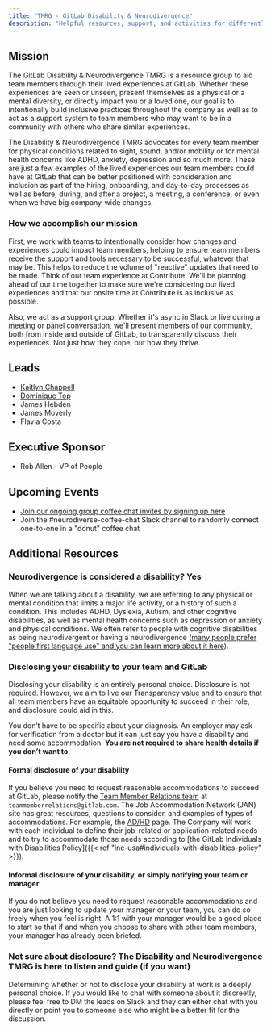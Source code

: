 ```yaml
---
title: "TMRG - GitLab Disability & Neurodivergence"
description: "Helpful resources, support, and activities for differently abled team members or who are caring for a differently abled loved one."
---
```


## Mission

The GitLab Disability & Neurodivergence TMRG is a resource group to aid team members through their lived experiences at GitLab. Whether these experiences are seen or unseen, present themselves as a physical or a mental diversity, or directly impact you or a loved one, our goal is to intentionally build inclusive practices throughout the company as well as to act as a support system to team members who may want to be in a community with others who share similar experiences.

The Disability & Neurodivergence TMRG advocates for every team member for physical conditions related to sight, sound, and/or mobility or for mental health concerns like ADHD, anxiety, depression and so much more. These are just a few examples of the lived experiences our team members could have at GitLab that can be better positioned with consideration and inclusion as part of the hiring, onboarding, and day-to-day processes as well as before, during, and after a project, a meeting, a conference, or even when we have big company-wide changes.

### How we accomplish our mission

First, we work with teams to intentionally consider how changes and experiences could impact team members, helping to ensure team members receive the support and tools necessary to be successful, whatever that may be. This helps to reduce the volume of "reactive" updates that need to be made. Think of our team experience at Contribute. We'll be planning ahead of our time together to make sure we're considering our lived experiences and that our onsite time at Contribute is as inclusive as possible.

Also, we act as a support group. Whether it's async in Slack or live during a meeting or panel conversation, we'll present members of our community, both from inside and outside of GitLab, to transparently discuss their experiences. Not just how they cope, but how they thrive.

## Leads

- [Kaitlyn Chappell](/handbook/company/team/#kchappell)
- [Dominique Top](/handbook/company/team/#gitlab_dlectronique)
- James Hebden
- James Moverly
- Flavia Costa

## Executive Sponsor

- Rob Allen - VP of People

## Upcoming Events

- [Join our ongoing group coffee chat invites by signing up here](https://forms.gle/5g2wVB577Lr7M3CH7)
- Join the #neurodiverse-coffee-chat Slack channel to randomly connect one-to-one in a "donut" coffee chat

## Additional Resources

### Neurodivergence is considered a disability? Yes

When we are talking about a disability, we are referring to any physical or mental condition that limits a major life activity, or a history of such a condition. This includes ADHD, Dyslexia, Autism, and other cognitive disabilities, as well as mental health concerns such as depression or anxiety and physical conditions. We often refer to people with cognitive disabilities as being neurodivergent or having a neurodivergence ([many people prefer "people first language use" and you can learn more about it here](https://odr.dc.gov/page/people-first-language)).

### Disclosing your disability to your team and GitLab

Disclosing your disability is an entirely personal choice. Disclosure is not required. However, we aim to live our Transparency value and to ensure that all team members have an equitable opportunity to succeed in their role, and disclosure could aid in this.

You don’t have to be specific about your diagnosis. An employer may ask for verification from a doctor but it can just say you have a disability and need some accommodation. **You are not required to share health details if you don’t want to**.

#### Formal disclosure of your disability

If you believe you need to request reasonable accommodations to succeed at GitLab, please notify the [Team Member Relations team](/handbook/people-group/team-member-relations) at `teammemberrelations@gitlab.com`. The Job Accommodation Network (JAN) site has great resources, questions to consider, and examples of types of accommodations. For example, the [AD/HD](https://askjan.org/disabilities/Attention-Deficit-Hyperactivity-Disorder-AD-HD.cfm) page. The Company will work with each individual to define their job-related or application-related needs and to try to accommodate those needs according to [the GitLab Individuals with Disabilities Policy]({{< ref "inc-usa#individuals-with-disabilities-policy" >}}).

#### Informal disclosure of your disability, or simply notifying your team or manager

If you do not believe you need to request reasonable accommodations and you are just looking to update your manager or your team, you can do so freely when you feel is right. A 1:1 with your manager would be a good place to start so that if and when you choose to share with other team members, your manager has already been briefed.

### Not sure about disclosure? The Disability and Neurodivergence TMRG is here to listen and guide (if you want)

Determining whether or not to disclose your disability at work is a deeply personal choice. If you would like to chat with someone about it discreetly, please feel free to DM the leads on Slack and they can either chat with you directly or point you to someone else who might be a better fit for the discussion.
